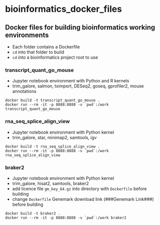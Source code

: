 # bioinformatics_docker_files

## Docker files for building bioinformatics working environments

- Each folder contains a Dockerfile
- ```cd``` into that folder to build
- ```cd``` into a bioinformatics project root to use

### transcript_quant_go_mouse
- Jupyter notebook environment with Python and R kernels
- trim_galore, salmon, tximport, DESeq2, goseq, gprofiler2, mouse annotations

```
docker build -t transcript_quant_go_mouse .
docker run --rm -it -p 8888:8888 -v `pwd`:/work transcript_quant_go_mouse
```

### rna_seq_splice_align_view
- Jupyter notebook environment with Python kernel
- trim_galore, star, minimap2, samtools, igv

```
docker build -t rna_seq_splice_align_view .
docker run --rm -it -p 8888:8888 -v `pwd`:/work rna_seq_splice_align_view
```

### braker2
- Jupyter notebook environment with Python kernel
- trim_galore, hisat2, samtools, braker2
- add licence file ```gm_key_64.gz``` into directory with ```Dockerfile``` before building
- change ```Dockerfile``` Genemark download link (###Genemark Link###) before building

```
docker build -t braker2 .
docker run --rm -it -p 8888:8888 -v `pwd`:/work braker2
```
